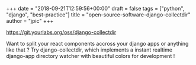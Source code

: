 +++
date = "2018-09-21T12:59:56+00:00"
draft = false
tags = ["python", "django", "best-practice"]
title = "open-source-software-django-collectdir"
author = "jpic"
+++

https://git.yourlabs.org/oss/django-collectdir

Want to split your react components accross your django apps or anything like that ? Try django-collectdir, which implements a instant realtime django-app directory watcher with beautiful colors for development !
